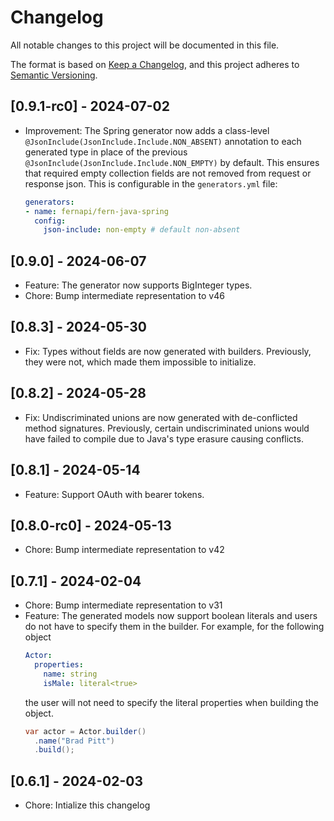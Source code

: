 # Changelog

All notable changes to this project will be documented in this file.

The format is based on [Keep a Changelog](https://keepachangelog.com/en/1.0.0/),
and this project adheres to [Semantic Versioning](https://semver.org/spec/v2.0.0.html).

## [0.9.1-rc0] - 2024-07-02

* Improvement: The Spring generator now adds a class-level `@JsonInclude(JsonInclude.Include.NON_ABSENT)` annotation to
  each generated type in place of the previous `@JsonInclude(JsonInclude.Include.NON_EMPTY)` by default. This ensures
  that required empty collection fields are not removed from request or response json. This is configurable in the
  `generators.yml` file:
    ```yaml
  generators:
    - name: fernapi/fern-java-spring
      config:
        json-include: non-empty # default non-absent
  ```

## [0.9.0] - 2024-06-07

- Feature: The generator now supports BigInteger types.
- Chore: Bump intermediate representation to v46

## [0.8.3] - 2024-05-30

- Fix: Types without fields are now generated with builders. Previously, they were not, which made them impossible to
  initialize.

## [0.8.2] - 2024-05-28

- Fix: Undiscriminated unions are now generated with de-conflicted method signatures. Previously, certain
  undiscriminated unions would have failed to compile due to Java's type erasure causing conflicts.

## [0.8.1] - 2024-05-14
- Feature: Support OAuth with bearer tokens.

## [0.8.0-rc0] - 2024-05-13
- Chore: Bump intermediate representation to v42

## [0.7.1] - 2024-02-04
- Chore: Bump intermediate representation to v31
- Feature: The generated models now support boolean literals and users
  do not have to specify them in the builder.
  For example, for the following object
  ```yaml
  Actor: 
    properties: 
      name: string
      isMale: literal<true>
  ```
  the user will not need to specify the literal properties when building
  the object.
  ```java
  var actor = Actor.builder()
    .name("Brad Pitt")
    .build();
  ```

## [0.6.1] - 2024-02-03

- Chore: Intialize this changelog
